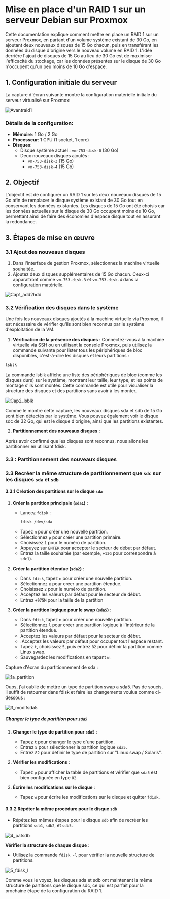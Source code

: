 # Mise en place d'un RAID 1 sur un serveur Debian sur Proxmox

Cette documentation explique comment mettre en place un RAID 1 sur un serveur Proxmox, en partant d'un volume système existant de 30 Go, en ajoutant deux nouveaux disques de 15 Go chacun, puis en transférant les données du disque d'origine vers le nouveau volume en RAID 1. L'idée derrière l'ajout de disques de 15 Go au lieu de 30 Go est de maximiser l'efficacité du stockage, car les données présentes sur le disque de 30 Go n'occupent qu'un peu moins de 10 Go d'espace.

## 1. Configuration initiale du serveur

La capture d'écran suivante montre la configuration matérielle initiale du serveur virtualisé sur Proxmox:

![Avantraid1](https://github.com/user-attachments/assets/b5b57f32-0d0a-4c53-8b09-7a720b7503b4)


### Détails de la configuration:

- **Mémoire**: 1 Go / 2 Go
- **Processeur**: 1 CPU (1 socket, 1 core)
- **Disques**:
  - Disque système actuel : `vm-753-disk-0` (30 Go)
  - Deux nouveaux disques ajoutés :
    - `vm-753-disk-3` (15 Go)
    - `vm-753-disk-4` (15 Go)
  
## 2. Objectif

L'objectif est de configurer un RAID 1 sur les deux nouveaux disques de 15 Go afin de remplacer le disque système existant de 30 Go tout en conservant les données existantes. Les disques de 15 Go ont été choisis car les données actuelles sur le disque de 30 Go occupent moins de 10 Go, permettant ainsi de faire des économies d'espace disque tout en assurant la redondance.

## 3. Étapes de mise en œuvre

### 3.1 Ajout des nouveaux disques

1. Dans l'interface de gestion Proxmox, sélectionnez la machine virtuelle souhaitée.
2. Ajoutez deux disques supplémentaires de 15 Go chacun. Ceux-ci apparaîtront comme `vm-753-disk-3` et `vm-753-disk-4` dans la configuration matérielle.


![Cap1_add2hdd](https://github.com/user-attachments/assets/f9316447-1ab2-4013-8c36-2de6e8366abb)

### 3.2 Vérification des disques dans le système

Une fois les nouveaux disques ajoutés à la machine virtuelle via Proxmox, il est nécessaire de vérifier qu'ils sont bien reconnus par le système d'exploitation de la VM.

1. **Vérification de la présence des disques** :
Connectez-vous à la machine virtuelle via SSH ou en utilisant la console Proxmox, puis utilisez la commande suivante pour lister tous les périphériques de bloc disponibles, c'est-à-dire les disques et leurs partitions :

  ```bash
  lsblk
  ```
La commande lsblk affiche une liste des périphériques de bloc (comme les disques durs) sur le système, montrant leur taille, leur type, et les points de montage s'ils sont montés. Cette commande est utile pour visualiser la structure des disques et des partitions sans avoir à les monter.

![Cap2_lsblk](https://github.com/user-attachments/assets/0efec1bd-897c-40b4-b669-ceaf25de4cfc)

Comme le montre cette capture, les nouveaux disques sda et sdb de 15 Go sont bien détectés par le système. Vous pouvez également voir le disque sdc de 32 Go, qui est le disque d'origine, ainsi que les partitions existantes.   

2. **Partitionnement des nouveaux disques** :

Après avoir confirmé que les disques sont reconnus, nous allons les partitionner en utilisant fdisk.

### 3.3 : Partitionnement des nouveaux disques
### 3.3 Recréer la même structure de partitionnement que `sdc` sur les disques `sda` et `sdb`

#### 3.3.1 Création des partitions sur le disque `sda`

1. **Créer la partition principale (`sda1`)** :
   - Lancez `fdisk` :
     ```bash
     fdisk /dev/sda
     ```
   - Tapez `n` pour créer une nouvelle partition.
   - Sélectionnez `p` pour créer une partition primaire.
   - Choisissez `1` pour le numéro de partition.
   - Appuyez sur `ENTER` pour accepter le secteur de début par défaut.
   - Entrez la taille souhaitée (par exemple, `+13G` pour correspondre à `sdc1`).
   
2. **Créer la partition étendue (`sda2`)** :
   - Dans `fdisk`, tapez `n` pour créer une nouvelle partition.
   - Sélectionnez `e` pour créer une partition étendue.
   - Choisissez `2` pour le numéro de partition.
   - Acceptez les valeurs par défaut pour le secteur de début.
   - Entrez `+975M` pour la taille de la partition
  
3. **Créer la partition logique pour le swap (`sda5`)** :
   - Dans `fdisk`, tapez `n` pour créer une nouvelle partition.
   - Sélectionnez `l` pour créer une partition logique à l'intérieur de la partition étendue.
   - Acceptez les valeurs par défaut pour le secteur de début.
   - .Acceptez les valeurs par défaut pour occuper tout l'espace restant.
   - Tapez `t`, choisissez `5`, puis entrez `82` pour définir la partition comme Linux swap.
   - Sauvegardez les modifications en tapant `w`.

Capture d'écran du partitionnement de sda :

![1a_partition](https://github.com/user-attachments/assets/eb1b8e76-a017-4d6b-b6e5-e17a0a46c18b)

Oups, j'ai oublié de mettre un type de partition swap a sda5. Pas de soucis, il suffit de retourner dans fdisk et faire les changements voulus comme ci-dessous :

![3_modifsda5](https://github.com/user-attachments/assets/a2a35a08-8404-4cea-9022-880501e4fe5b)

##### Changer le type de partition pour `sda5`

1. **Changer le type de partition pour `sda5`** :
   - Tapez `t` pour changer le type d'une partition.
   - Entrez `5` pour sélectionner la partition logique `sda5`.
   - Entrez `82` pour définir le type de partition sur "Linux swap / Solaris".

2. **Vérifier les modifications** :
   - Tapez `p` pour afficher la table de partitions et vérifier que `sda5` est bien configurée en type `82`.

3. **Écrire les modifications sur le disque** :
   - Tapez `w` pour écrire les modifications sur le disque et quitter `fdisk`.


#### 3.3.2 Répéter la même procédure pour le disque `sdb`

- Répétez les mêmes étapes pour le disque `sdb` afin de recréer les partitions `sdb1`, `sdb2`, et `sdb5`.

![4_patsdb](https://github.com/user-attachments/assets/792e91c2-066a-4cbf-84e6-1abf561ec650)

**Vérifier la structure de chaque disque** :
   - Utilisez la commande `fdisk -l` pour vérifier la nouvelle structure de partitions.

![5_fdisk_l](https://github.com/user-attachments/assets/f99e9eae-08bd-47c9-b252-ef3b55a8f5d5)

Comme vous le voyez, les disques sda et sdb ont maintenant la même structure de partitions que le disque sdc, ce qui est parfait pour la prochaine étape de la configuration du RAID 1.


